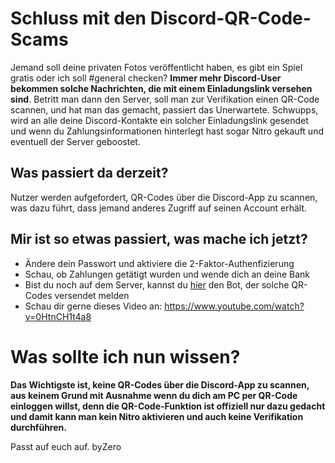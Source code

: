 # Schluss mit den Discord-QR-Code-Scams
Jemand soll deine privaten Fotos veröffentlicht haben, es gibt ein Spiel gratis oder ich soll #general checken? **Immer mehr Discord-User bekommen solche Nachrichten, die mit einem Einladungslink versehen sind**. Betritt man dann den Server, soll man zur Verifikation einen QR-Code scannen, und hat man das gemacht, passiert das Unerwartete. Schwupps, wird an alle deine Discord-Kontakte ein solcher Einladungslink gesendet und wenn du Zahlungsinformationen hinterlegt hast sogar Nitro gekauft und eventuell der Server geboostet.

## Was passiert da derzeit?
Nutzer werden aufgefordert, QR-Codes über die Discord-App zu scannen, was dazu führt, dass jemand anderes Zugriff auf seinen Account erhält.

## Mir ist so etwas passiert, was mache ich jetzt?
- Ändere dein Passwort und aktiviere die 2-Faktor-Authenfizierung
- Schau, ob Zahlungen getätigt wurden und wende dich an deine Bank
- Bist du noch auf dem Server, kannst du [hier](https://support.discord.com/hc/en-us/requests/new) den Bot, der solche QR-Codes versendet melden
- Schau dir gerne dieses Video an: https://www.youtube.com/watch?v=0HtnCH1t4a8

# Was sollte ich nun wissen?
**Das Wichtigste ist, keine QR-Codes über die Discord-App zu scannen, aus keinem Grund mit Ausnahme wenn du dich am PC per QR-Code einloggen willst, denn die QR-Code-Funktion ist offiziell nur dazu gedacht und damit kann man kein Nitro aktivieren und auch keine Verifikation durchführen.**

Passt auf euch auf.
byZero